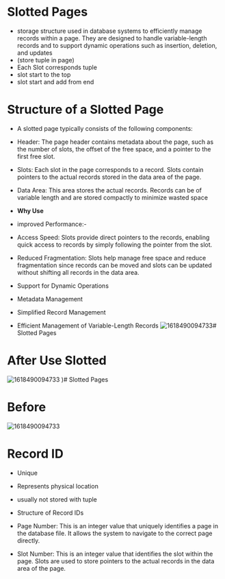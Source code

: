 # Slotted Pages 

* storage structure used in database systems to efficiently manage records within a page. They are designed to handle variable-length records and to support dynamic operations such as insertion, deletion, and updates
* (store tuple in page)
* Each Slot corresponds tuple 
* slot start to the top 
* slot start and add from end 


 
# Structure of a Slotted Page
* A slotted page typically consists of the following components:

* Header: The page header contains metadata about the page, such as the number of slots, the offset of the free space, and a pointer to the first free slot.
* Slots: Each slot in the page corresponds to a record. Slots contain pointers to the actual records stored in the data area of the page.
* Data Area: This area stores the actual records. Records can be of variable length and are stored compactly to minimize wasted space

* **Why Use** 
* improved Performance:-

* Access Speed: Slots provide direct pointers to the records, enabling quick access to records by simply following the pointer from the slot.
* Reduced Fragmentation: Slots help manage free space and reduce fragmentation since records can be moved and slots can be updated without shifting all records in the data area.

* Support for Dynamic Operations
* Metadata Management
* Simplified Record Management
* Efficient Management of Variable-Length Records
 ![1618490094733](https://github.com/ebrahimabdallah/FUNDAMENTALS-OF-Database-Systems/assets/119238955/acbb1058-36a8-4d51-99a8-8091937d6ef6)# Slotted Pages 


# After Use Slotted
 ![1618490094733](https://github.com/ebrahimabdallah/FUNDAMENTALS-OF-Database-Systems/assets/119238955/211941ca-1533-4d8f-8648-fab3efca1ace)
)# Slotted Pages 

# Before 

![1618490094733](https://github.com/ebrahimabdallah/FUNDAMENTALS-OF-Database-Systems/assets/119238955/a5af471e-e17f-4207-b91f-83819b9076cc)


# Record ID

* Unique 
* Represents physical location  
* usually not stored with tuple

* Structure of Record IDs
* Page Number: This is an integer value that uniquely identifies a page in the database file. It allows the system to navigate to the correct page directly.
* Slot Number: This is an integer value that identifies the slot within the page. Slots are used to store pointers to the actual records in the data area of the page.
